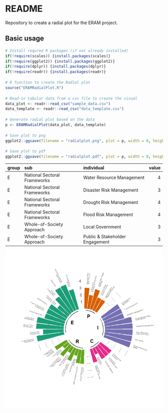 README
================

Repository to create a radial plot for the ERAM project.

## Basic usage

``` r
# Install requred R packages (if not already installed)
if(!require(scales)) {install.packages(scales)}
if(!require(ggplot2)) {install.packages(ggplot2)}
if(!require(dplyr)) {install.packages(dplyr)}
if(!require(readr)) {install.packages(readr)}

# R function to create the Radial plot
source("ERAMRadialPlot.R")

# Read-in tabular data from a csv file to create the visual
data_plot <- readr::read_csv("sample_data.csv")
data_template <- readr::read_csv("data_template.csv")
  
# Generate radial plot based on the data
p <- ERAMRadialPlot(data_plot, data_template)

# Save plot to png  
ggplot2::ggsave(filename = "radialplot.png", plot = p, width = 8, height = 8)

# Save plot to pdf 
ggplot2::ggsave(filename = "radialplot.pdf", plot = p, width = 8, height = 8)
```

| group | sub                          | individual                      | value |
|:------|:-----------------------------|:--------------------------------|------:|
| E     | National Sectoral Frameworks | Water Resource Management       |     4 |
| E     | National Sectoral Frameworks | Disaster Risk Management        |     3 |
| E     | National Sectoral Frameworks | Drought Risk Management         |     4 |
| E     | National Sectoral Frameworks | Flood Risk Management           |     4 |
| E     | Whole-of-Society Approach    | Local Government                |     3 |
| E     | Whole-of-Society Approach    | Public & Stakeholder Engagement |     3 |

![](README_files/figure-gfm/plots-1.png)<!-- -->
